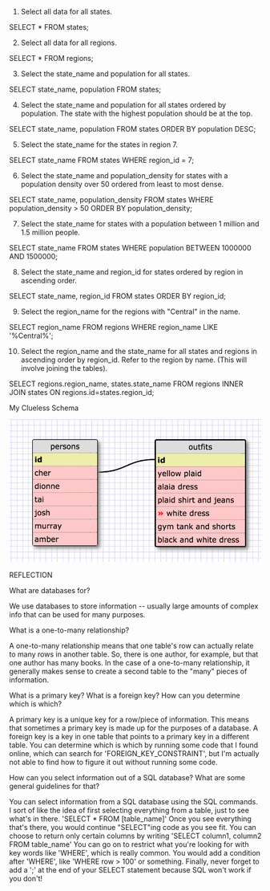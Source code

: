 1. Select all data for all states.

SELECT * FROM states;

2. Select all data for all regions.

SELECT * FROM regions;

3. Select the state_name and population for all states.

SELECT state_name, population FROM states;

4. Select the state_name and population for all states ordered
by population. The state with the highest population should be at the top.

SELECT state_name, population FROM states ORDER BY population DESC;

5. Select the state_name for the states in region 7.

SELECT state_name FROM states WHERE region_id = 7;

6. Select the state_name and population_density for states with a
population density over 50 ordered from least to most dense.

SELECT state_name, population_density
  FROM states
WHERE population_density > 50
  ORDER BY population_density;

7. Select the state_name for states with a population between 1
million and 1.5 million people.

SELECT state_name FROM states WHERE population BETWEEN 1000000 AND 1500000;

8. Select the state_name and region_id for states ordered by region in
  ascending order.

SELECT state_name, region_id FROM states ORDER BY region_id;

9. Select the region_name for the regions with "Central" in the name.

SELECT region_name FROM regions WHERE region_name LIKE '%Central%';

10. Select the region_name and the state_name for all states and regions
in ascending order by region_id. Refer to the region by name. (This will
involve joining the tables).

SELECT regions.region_name, states.state_name
  FROM regions
  INNER JOIN states
  ON regions.id=states.region_id;

My Clueless Schema

![alt text](schema-design.png)

REFLECTION

What are databases for?

We use databases to store information -- usually large amounts of complex
info that can be used for many purposes.

What is a one-to-many relationship?

A one-to-many relationship means that one table's row can actually relate
to many rows in another table. So, there is one author, for example, but
that one author has many books. In the case of a one-to-many relationship,
it generally makes sense to create a second table to the "many" pieces of
information.

What is a primary key? What is a foreign key? How can you determine which
is which?

A primary key is a unique key for a row/piece of information. This means
that sometimes a primary key is made up for the purposes of a database.
A foreign key is a key in one table that points to a primary key in a
different table. You can determine which is which by running some code
that I found online, which can search for 'FOREIGN_KEY_CONSTRAINT', but
I'm actually not able to find how to figure it out without running some
code.

How can you select information out of a SQL database? What are some
general guidelines for that?

You can select information from a SQL database using the SQL commands.
I sort of like the idea of first selecting everything from a table,
just to see what's in there.
'SELECT * FROM [table_name]'
Once you see everything that's there, you would continue "SELECT"ing
code as you see fit. You can choose to return only certain columns by
writing
'SELECT column1, column2 FROM table_name'
You can go on to restrict what you're looking for with key words like
'WHERE', which is really common. You would add a condition after
'WHERE', like 'WHERE row > 100' or something.
Finally, never forget to add a ';' at the end of your SELECT statement
because SQL won't work if you don't!